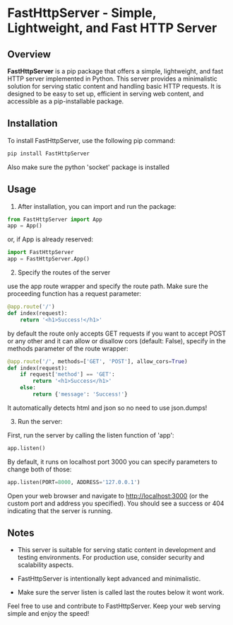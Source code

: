 # FastHttpServer - Simple, Lightweight, and Fast HTTP Server

## Overview

**FastHttpServer** is a pip package that offers a simple, lightweight, and fast HTTP server implemented in Python. This server provides a minimalistic solution for serving static content and handling basic HTTP requests. It is designed to be easy to set up, efficient in serving web content, and accessible as a pip-installable package.

## Installation

To install FastHttpServer, use the following pip command:

```bash
pip install FastHttpServer
```

Also make sure the python 'socket' package is installed


## Usage

1. After installation, you can import and run the package:


```python
from FastHttpServer import App
app = App()
```

or, if App is already reserved:

```python
import FastHttpServer
app = FastHttpServer.App()
```

2. Specify the routes of the server

use the app route wrapper and specify the route path. Make sure the proceeding function has a request parameter:

```python
@app.route('/')
def index(request):
    return '<h1>Success!</h1>'
```

by default the route only accepts GET requests if you want to accept POST or any other and it can allow or disallow cors (default: False), specify in the methods parameter of the route wrapper:

```python
@app.route('/', methods=['GET', 'POST'], allow_cors=True)
def index(request):
    if request['method'] == 'GET':
        return '<h1>Success</h1>'
    else:
        return {'message': 'Success!'}
```

It automatically detects html and json so no need to use json.dumps!

3. Run the server:

First, run the server by calling the listen function of 'app':

```python
app.listen()
```
By default, it runs on localhost port 3000 you can specify parameters to change both of those:

```python
app.listen(PORT=8000, ADDRESS='127.0.0.1')
```

Open your web browser and navigate to [http://localhost:3000](http://localhost:3000) (or the custom port and address you specified). You should see a success or 404 indicating that the server is running.


## Notes

- This server is suitable for serving static content in development and testing environments. For production use, consider security and scalability aspects.

- FastHttpServer is intentionally kept advanced and minimalistic.
 
- Make sure the server listen is called last the routes below it wont work.

Feel free to use and contribute to FastHttpServer. Keep your web serving simple and enjoy the speed!